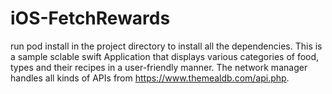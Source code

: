 # iOS-FetchRewards
run pod install in the project directory to install all the dependencies. 
This is a sample sclable swift Application that displays various categories of food, types and their recipes in a user-friendly manner. The network manager handles all kinds
of APIs from https://www.themealdb.com/api.php. 
